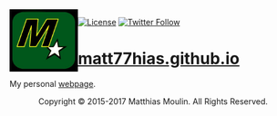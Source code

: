 <img align="left" src="res/Picture.jpg" width="120px"/>

[![License][s1]][li] [![Twitter Follow][s2]][tw]

[s1]: https://img.shields.io/badge/licence-No%20Licence-blue.svg
[s2]: https://img.shields.io/twitter/follow/espadrine.svg?style=social&label=Follow@matt77hias
[li]: https://raw.githubusercontent.com/matt77hias/matt77hias.github.io/master/LICENSE.txt
[tw]: https://twitter.com/intent/follow?screen_name=matt77hias

# [matt77hias.github.io](http://matt77hias.github.io)
My personal [webpage](http://matt77hias.github.io).

<p align="center">Copyright © 2015-2017 Matthias Moulin. All Rights Reserved.</p>

